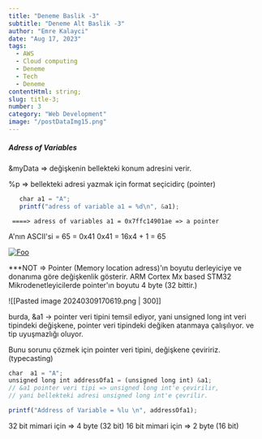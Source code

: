 ```yaml
---
title: "Deneme Baslik -3"
subtitle: "Deneme Alt Baslik -3"
author: "Emre Kalayci"
date: "Aug 17, 2023"
tags:
  - AWS
  - Cloud computing
  - Deneme
  - Tech
  - Deneme
contentHtml: string;
slug: title-3;
number: 3
category: "Web Development"
image: "/postDataImg15.png"
---
```

##### Adress of Variables


&myData => değişkenin bellekteki konum adresini verir.

%p => bellekteki adresi yazmak için format seçicidirç (pointer)


```javascript
   char a1 = "A";
   printf("adress of variable a1 = %d\n", &a1);
   ```
	 
	 ====> adress of variables a1 = 0x7ffc14901ae => a pointer

A'nın ASCII'si = 65 = 0x41
0x41 = 16x4 + 1 = 65



<a href="http://google.com.au/" rel="some text">![Foo](https://miro.medium.com/v2/resize:fit:828/format:webp/1*pu7IMrbvONgyqmMBfySKWQ.png)</a>


***NOT => Pointer (Memory location adress)'ın boyutu derleyiciye ve donanıma göre değişkenlik gösterir.
ARM Cortex Mx based STM32 Mikrodenetleyicilerde pointer'ın boyutu 4 byte (32 bittir.)

![[Pasted image 20240309170619.png | 300]]

burda, &a1 -> pointer veri tipini temsil ediyor,
yani unsigned long int veri tipindeki değişkene, pointer veri tipindeki değiken atanmaya çalışılıyor.
ve tip uyuşmazlığı oluyor.

Bunu sorunu çözmek için pointer veri tipini, değişkene çeviririz.
(typecasting)

```javascript
char  a1 = "A";
unsigned long int addressOfa1 = (unsigned long int) &a1;
// &a1 pointer veri tipi => unsigned long int'e çevirilir,
// yani bellekteki adresi unsigned long int'e çevrilir.

printf("Address of Variable = %lu \n", addressOfa1);

```


32 bit mimari için => 4 byte (32 bit)
16 bit mimari için => 2 byte (16 bit)

